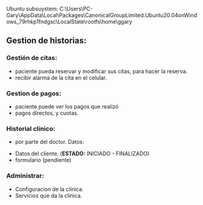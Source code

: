 Ubuntu subsuystem: C:\Users\PC-Gary\AppData\Local\Packages\CanonicalGroupLimited.Ubuntu20.04onWindows_79rhkp1fndgsc\LocalState\rootfs\home\ggary

## Gestion de historias: 
### Gestión de citas: 
* paciente pueda reservar y modificar sus citas, para hacer la reserva.
* recibir alarma de la cita en el celular.

### Gestion de pagos:
* paciente puede ver los pagos que realizó
* pagos directos, y cuotas.

### Historial clínico:
* por parte del doctor.
Datos:
- Datos del cliente. (__ESTADO:__ INICIADO - FINALIZADO)
- formulario (pendiente)

### Administrar:
- Configuracion de la clínica.
- Servicios que da la clínica.
